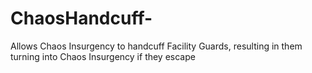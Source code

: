 # ChaosHandcuff-
Allows Chaos Insurgency to handcuff Facility Guards, resulting in them turning into Chaos Insurgency if they escape
